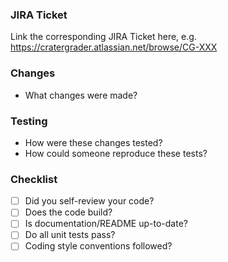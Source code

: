### JIRA Ticket
Link the corresponding JIRA Ticket here, e.g.
https://cratergrader.atlassian.net/browse/CG-XXX

### Changes
* What changes were made?

### Testing
* How were these changes tested?
* How could someone reproduce these tests?

### Checklist
- [ ] Did you self-review your code?
- [ ] Does the code build?
- [ ] Is documentation/README up-to-date?
- [ ] Do all unit tests pass?
- [ ] Coding style conventions followed?
